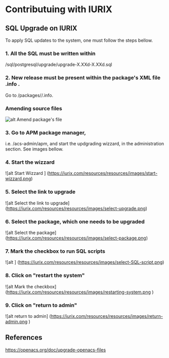 # Contributuing with IURIX
## SQL Upgrade on IURIX

To apply SQL updates to the system, one must follow the steps bellow.

### 1. All the SQL must be written within 
<package-name>/sql/postgresql/upgrade/upgrade-X.XXd-X.XXd.sql
  
### 2. New release must be present within the package's XML file .info . 
Go to /packages/<pkg-name>/<pkg-name>.info.

### Amending source files
![alt Amend package's file](https://www.iurix.com/resources/images/amending-sourcefiles.png)


### 3. Go to APM package manager, 
i.e. /acs-admin/apm, and start the updgrading wizzard, in the administration section. See images bellow.

### 4. Start the wizzard
![alt Start Wizzard ] (https://iurix.com/resources/resources/images/start-wizzard.png)

### 5. Select the link to upgrade
![alt Select the link to upgrade] (https://iurix.com/resources/resources/images/select-upgrade.png)

### 6. Select the package, which one needs to be upgraded
![alt Select the package] (https://iurix.com/resources/resources/images/select-package.png)

### 7. Mark the checkbox to run SQL scripts 
![alt ] (https://iurix.com/resources/resources/images/select-SQL-script.png)

### 8. Click on "restart the system"
![alt Mark the checkbox] (https://iurix.com/resources/resources/images/restarting-system.png )

### 9. Click on "return to admin"
![alt return to admin] (https://iurix.com/resources/resources/images/return-admin.png )


## References
https://openacs.org/doc/upgrade-openacs-files
